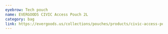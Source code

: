 ```yaml
---
eyebrow: Tech pouch
name: EVERGOODS CIVIC Access Pouch 2L
category: bag
link: https://evergoods.us/collections/pouches/products/civic-access-pouch-2l
---
```

